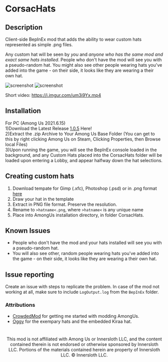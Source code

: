 # CorsacHats

## Description

Client-side BepInEx mod that adds the ability to wear custom hats represented as simple .png files. 

Any custom hat will be seen by *you* and *anyone who has the same mod and exact same hats installed*. 
People who don't have the mod will see you with a pseudo-random hat. You might also see other people wearing hats you've added into the game - on their side, it looks like they are wearing a their own hat.

![screenshot](https://i.imgur.com/ap0txjo.png)
![screenshot](https://i.imgur.com/OXxk1a7.png)

Short video: https://i.imgur.com/um3i9Yx.mp4

## Installation

For PC (Among Us 2021.6.15)<br/>
1)Download the Latest Release [1.0.5](blob/master/build/CorsacHats.dll) Here!<br/>
2)Extract the .zip Archive to Your Among Us Base Folder (You can get to this by right clicking Among Us on Steam, Clicking Properties, then Browse local Files)<br/>
3)Upon running the game, you will see the BepInEx console loaded in the background, and any Custom Hats placed into the CorsacHats folder will be loaded upon entering a Lobby, and appear halfway down the hat selections.<br/>

## Creating custom hats
1) Download tempate for Gimp (.xfc), Photoshop (.psd) or in .png format [here](HatMaker/)
2) Draw your hat in the template
3) Extract in PNG file format. Preserve the resolution.
4) Rename to `>hatname<.png`, where `>hatname<` is any unique name
5) Place into AmongUs installation directory, in folder CorsacHats.

## Known Issues
- People who don't have the mod and your hats installed will see you with a pseudo-random hat. 
- You will also see other, random people wearing hats you've added into the game - on their side, it looks like they are wearing a their own hat.

## Issue reporting
Create an issue with steps to replicate the problem. In case of the mod not working at all, make sure to include `LogOutput.log` from the `BepInEx` folder.

### Attributions
- [CrowdedMod](https://github.com/CrowdedMods/CrowdedMod) for getting me started with modding AmongUs.
- [Oggy](https://twitter.com/OggyOsbourne) for the exempary hats and the embedded Kiraa hat.

#

<p align="center">
This mod is not affiliated with Among Us or Innersloth LLC, and the content contained therein is not endorsed or otherwise sponsored by Innersloth LLC. Portions of the materials contained herein are property of Innersloth LLC. © Innersloth LLC.</p>
